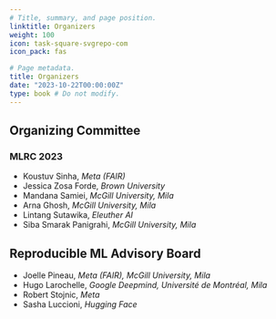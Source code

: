 ```yaml
---
# Title, summary, and page position.
linktitle: Organizers
weight: 100
icon: task-square-svgrepo-com
icon_pack: fas

# Page metadata.
title: Organizers
date: "2023-10-22T00:00:00Z"
type: book # Do not modify.
---
```


## Organizing Committee

### MLRC 2023

- Koustuv Sinha, _Meta (FAIR)_
- Jessica Zosa Forde, _Brown University_
- Mandana Samiei, _McGill University, Mila_
- Arna Ghosh, _McGill University, Mila_
- Lintang Sutawika, _Eleuther AI_
- Siba Smarak Panigrahi, _McGill University, Mila_

## Reproducible ML Advisory Board

- Joelle Pineau, _Meta (FAIR), McGill University, Mila_
- Hugo Larochelle, _Google Deepmind, Université de Montréal, Mila_
- Robert Stojnic, _Meta_
- Sasha Luccioni, _Hugging Face_

<!-- ## Acknowledgements -->
<!---->
<!-- - Reviewers -->
<!-- - Organizers -->
<!-- - PapersWithCode -->
<!-- - Kaggle -->
<!-- - OpenReview -->
